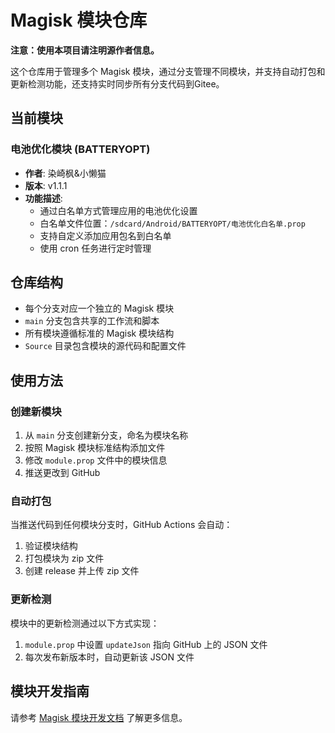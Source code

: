 # Magisk 模块仓库

**注意：使用本项目请注明源作者信息。**

这个仓库用于管理多个 Magisk 模块，通过分支管理不同模块，并支持自动打包和更新检测功能，还支持实时同步所有分支代码到Gitee。

## 当前模块

### 电池优化模块 (BATTERYOPT)
- **作者**: 染崎枫&小懒猫
- **版本**: v1.1.1
- **功能描述**: 
  - 通过白名单方式管理应用的电池优化设置
  - 白名单文件位置：`/sdcard/Android/BATTERYOPT/电池优化白名单.prop`
  - 支持自定义添加应用包名到白名单
  - 使用 cron 任务进行定时管理

## 仓库结构

- 每个分支对应一个独立的 Magisk 模块
- `main` 分支包含共享的工作流和脚本
- 所有模块遵循标准的 Magisk 模块结构
- `Source` 目录包含模块的源代码和配置文件

## 使用方法

### 创建新模块

1. 从 `main` 分支创建新分支，命名为模块名称
2. 按照 Magisk 模块标准结构添加文件
3. 修改 `module.prop` 文件中的模块信息
4. 推送更改到 GitHub

### 自动打包

当推送代码到任何模块分支时，GitHub Actions 会自动：

1. 验证模块结构
2. 打包模块为 zip 文件
3. 创建 release 并上传 zip 文件

### 更新检测

模块中的更新检测通过以下方式实现：

1. `module.prop` 中设置 `updateJson` 指向 GitHub 上的 JSON 文件
2. 每次发布新版本时，自动更新该 JSON 文件

## 模块开发指南

请参考 [Magisk 模块开发文档](https://topjohnwu.github.io/Magisk/guides.html) 了解更多信息。
